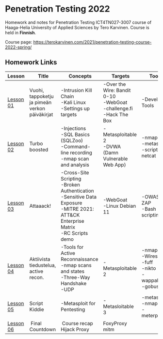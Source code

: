 # Penetration Testing 2022
  
Homework and notes for Penetration Testing ICT4TN027-3007 course of Haaga-Helia University of Applied Sciences by Tero Karvinen. Course is held in **Finnish**.  
  
Course page: https://terokarvinen.com/2021/penetration-testing-course-2022-spring/  
  
## Homework Links  
Lesson | Title | Concepts | Targets | Tools
---|---|---|---|---
[Lesson 01](Homework/Lesson01.md) | Vuohi, tappoketju ja pimeän verkon päiväkirjat | -Intrusion Kill Chain</br>-Kali Linux</br>-Settings up targets | -Over the Wire: Bandit 0-10</br>-WebGoat</br>-challenge.fi</br>-Hack The Box | -Developer Tools
[Lesson 02](Homework/Lesson02.md) | Turbo boosted | -Injections</br>-SQL Basics (SQLZoo)</br>-Command-line recording</br>-nmap scan and analysis | -Metasploitable 2</br>-DVWA (Damn Vulnerable Web App) | -nmap</br>-metasploit</br>-script</br>netcat
[Lesson 03](Homework/Lesson03.md) | Attaaack! | -Cross-Site Scripting</br>-Broken Authentication</br>-Sensitive Data Exposure</br>-MITRE 2021: ATT&CK Enterprise Matrix</br>-RC Scripts demo | -WebGoat</br>-Linux Debian 11 | -OWASP ZAP</br>-Bash scripting 
[Lesson 04](Homework/Lesson04.md) | Aktiivista tiedustelua, active recon. | -Tools for Active Reconnaissance</br>-nmap scans and states</br>-Three-Way Handshake</br>-UDP | -Metasploitable 2 | -nmap</br>-Wireshark</br>-fuff</br>-nikto</br>-wappalyzer</br>-gobuster
[Lesson 05](Homework/Lesson05.md) | Script Kiddie | -Metasploit for Pentesting | -Metasloitable 3 | -metasploit</br>-nmap</br>-meterpreter 
[Lesson 06](Homework/Lesson06.md) | Final Countdown | Course recap</br>Hijack Proxy | FoxyProxy</br>mitm